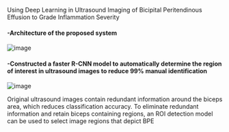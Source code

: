 Using Deep Learning in Ultrasound Imaging of Bicipital Peritendinous Effusion to Grade Inflammation Severity

####  -Architecture of the proposed system
![image](https://user-images.githubusercontent.com/39873770/194925141-168415ad-84af-4b5a-9029-76d0fe60b527.png)

####  -Constructed a faster R-CNN model to automatically determine the region of interest in ultrasound images to reduce 99% manual identification
![image](https://user-images.githubusercontent.com/39873770/194925248-6fc25775-debc-4879-b960-942ace61ca44.png)

Original ultrasound images contain redundant information around the biceps area, which reduces classification accuracy. To eliminate redundant information and retain biceps containing regions, an ROI detection model can be used to select image regions that depict BPE

